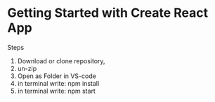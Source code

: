 # Getting Started with Create React App

Steps

1. Download or clone repository,
2. un-zip
3. Open as Folder in VS-code
4. in terminal  write:  npm install
5. in terminal  write: npm start
